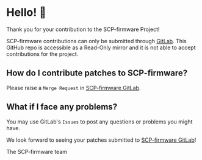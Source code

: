 # Hello! :wave:

Thank you for your contribution to the SCP-firmware Project!

SCP-firmware contributions can only be submitted through [GitLab](https://gitlab.arm.com/firmware/SCP-firmware). This GitHub repo is accessible as a Read-Only mirror and it is not able to accept contributions for the project.

## How do I contribute patches to SCP-firmware?

Please raise a ```Merge Request``` in [SCP-firmware GitLab](https://gitlab.arm.com/firmware/SCP-firmware).

## What if I face any problems?

You may use GitLab's ```Issues``` to post any questions or problems you might have.

We look forward to seeing your patches submitted to [SCP-firmware GitLab](https://gitlab.arm.com/firmware/SCP-firmware)!

The SCP-firmware team
